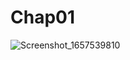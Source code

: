 # Chap01

![Screenshot_1657539810](https://user-images.githubusercontent.com/97438155/178259359-de62a82c-048d-421e-b3c8-721a35206ae5.png)
